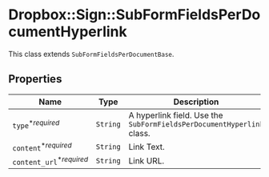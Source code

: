# Dropbox::Sign::SubFormFieldsPerDocumentHyperlink

This class extends `SubFormFieldsPerDocumentBase`.

## Properties

| Name | Type | Description | Notes |
| ---- | ---- | ----------- | ----- |
| `type`<sup>*_required_</sup> | ```String``` |  A hyperlink field. Use the `SubFormFieldsPerDocumentHyperlink` class.  |  [default to 'hyperlink'] |
| `content`<sup>*_required_</sup> | ```String``` |  Link Text.  |  |
| `content_url`<sup>*_required_</sup> | ```String``` |  Link URL.  |  |

